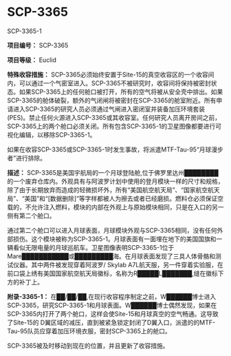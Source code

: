 # SCP-3365
                        




SCP-3365-1



**项目编号：** SCP-3365

**项目等级：** Euclid

**特殊收容措施：** SCP-3365必须始终安置于Site-15的真空收容区的一个收容间内，可以通过一个气密室进入。SCP-3365不被研究时，收容间将保持被密封状态。如果SCP-3365上的任何舱口被打开，所有的空气将被从安全壳中排出。如果SCP-3365的舱体破裂，额外的气闭闸将被密封在SCP-3365的舱室附近。所有申请进入SCP-3365的研究人员必须通过气闸进入密闭室并装备加压环境套装(PES)。禁止任何火源进入SCP-3365或其收容室。任何研究人员离开房间之前，SCP-3365上的两个舱口必须关闭。所有包含SCP-3365-1的卫星图像都要进行可视化编辑，以移除SCP-3365-1。

如果在收容SCP-3365或SCP-3365-1时发生事故，将派遣MTF-Tau-95“月球漫步者”进行排除。

**描述：** SCP-3365是美国宇航局的一个月球登陆舱,位于佛罗里达州████████的一个废弃仓库内。外观具有与阿波罗计划中使用的登月模块一样的尺寸和规格，除了由于长期放弃而造成的轻微损坏外，所有“美国航空航天局”、“国家航空航天局”、“美国”和“[数据删除]”等字样都被人为擦去或者已经磨损。燃料仓必须保证空载的，不允许注入燃料，模块的内部在外观上与原始模块相同，只是在入口的另一侧有第二个舱口。

通过第二个舱口可以进入月球表面，月球模块外观与SCP-3365相同，没有任何外部损伤。这个模块被称为SCP-3365-1。月球表面有一面埋在地下的美国国旗和一辆看似无限电量的月球巡航车。卫星图像表明SCP-3365-1位于Mare███████████或█████████海。在月球表面发现了三具人体骨骼和测试仪器。其中两件被发现穿着阿波罗/ Skylab A7L航天服，另一件穿着实验服，在前口袋上绣有美国国家航空航天局徽标，名称为R█████L███████,缝在徽标下方的补丁上。

**附录-3365-1：** 在██/██/██,在现行收容程序制定之前，W██████博士进入SCP-3365，研究SCP-3365-1和月球表面。W██████博士偶然发现，如果在SCP-3365内打开了两个舱口，这样会使Site-15和月球真空的空气畅通。这导致了Site-15的 D翼区域的减压，直到被紧急锁定封闭了D翼入口，派遣的的MTF-Tau-95队员应穿着加压环境衣服，密封SCP-3365上的舱口。

SCP-3365被及时移动到现在的位置，并且更新了收容措施。



                    